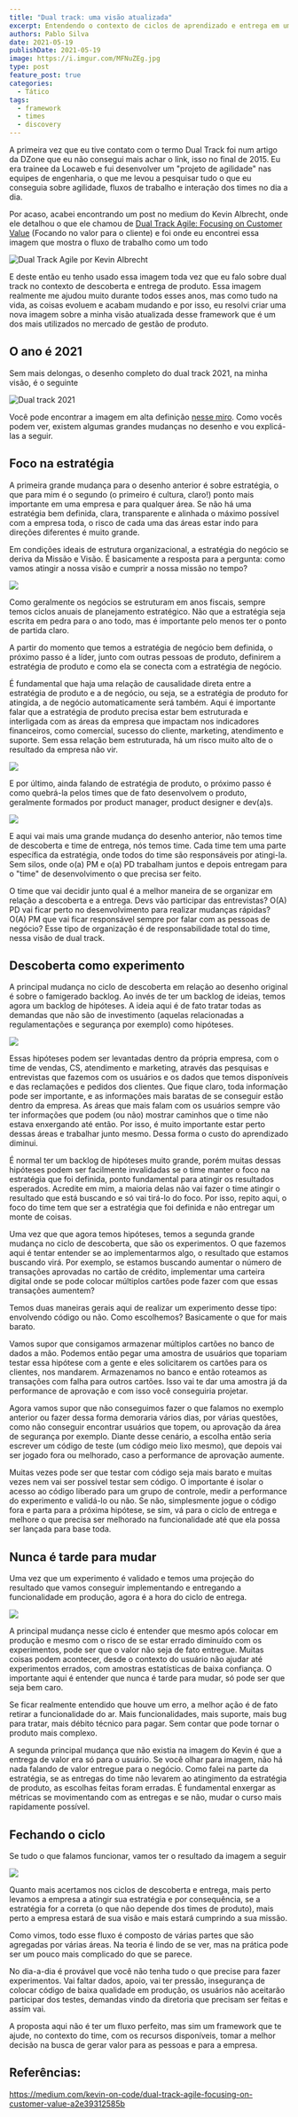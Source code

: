 ```yaml
---
title: "Dual track: uma visão atualizada"
excerpt: Entendendo o contexto de ciclos de aprendizado e entrega em um processo de construção de produto
authors: Pablo Silva
date: 2021-05-19
publishDate: 2021-05-19
image: https://i.imgur.com/MFNuZEg.jpg
type: post
feature_post: true
categories:
  - Tático
tags:
  - framework
  - times
  - discovery
---
```


A primeira vez que eu tive contato com o termo Dual Track foi num artigo da DZone que eu não consegui mais achar o link, isso no final de 2015. Eu era trainee da Locaweb e fui desenvolver um "projeto de agilidade" nas equipes de engenharia, o que me levou a pesquisar tudo o que eu conseguia sobre agilidade, fluxos de trabalho e interação dos times no dia a dia.

Por acaso, acabei encontrando um post no medium do Kevin Albrecht, onde ele detalhou o que ele chamou de [Dual Track Agile: Focusing on Customer Value](https://medium.com/kevin-on-code/dual-track-agile-focusing-on-customer-value-a2e39312585b) (Focando no valor para o cliente) e foi onde eu encontrei essa imagem que mostra o fluxo de trabalho como um todo

![](/images/posts/dual-track-uma-visao-atualizada-1.png "Dual Track Agile por Kevin Albrecht")

E deste então eu tenho usado essa imagem toda vez que eu falo sobre dual track no contexto de descoberta e entrega de produto. Essa imagem realmente me ajudou muito durante todos esses anos, mas como tudo na vida, as coisas evoluem e acabam mudando e por isso, eu resolvi criar uma nova imagem sobre a minha visão atualizada desse framework que é um dos mais utilizados no mercado de gestão de produto.

## O ano é 2021

Sem mais delongas, o desenho completo do dual track 2021, na minha visão, é o seguinte

![](/images/posts/dual-track-uma-visao-atualizada-2.jpg "Dual track 2021")

Você pode encontrar a imagem em alta definição [nesse miro](https://miro.com/app/board/o9J_lOOR3c0=/). Como vocês podem ver, existem algumas grandes mudanças no desenho e vou explicá-las a seguir.

## Foco na estratégia

A primeira grande mudança para o desenho anterior é sobre estratégia, o que para mim é o segundo (o primeiro é cultura, claro!) ponto mais importante em uma empresa e para qualquer área. Se não há uma estratégia bem definida, clara, transparente e alinhada o máximo possível com a empresa toda, o risco de cada uma das áreas estar indo para direções diferentes é muito grande.

Em condições ideais de estrutura organizacional, a estratégia do negócio se deriva da Missão e Visão. É basicamente a resposta para a pergunta: como vamos atingir a nossa visão e cumprir a nossa missão no tempo?

![](/images/posts/dual-track-uma-visao-atualizada-3.jpg)

Como geralmente os negócios se estruturam em anos fiscais, sempre temos ciclos anuais de planejamento estratégico. Não que a estratégia seja escrita em pedra para o ano todo, mas é importante pelo menos ter o ponto de partida claro.

A partir do momento que temos a estratégia de negócio bem definida, o próximo passo é a líder, junto com outras pessoas de produto, definirem a estratégia de produto e como ela se conecta com a estratégia de negócio. 

É fundamental que haja uma relação de causalidade direta entre a estratégia de produto e a de negócio, ou seja, se a estratégia de produto for atingida, a de negócio automaticamente será também. Aqui é importante falar que a estratégia de produto precisa estar bem estruturada e interligada com as áreas da empresa que impactam nos indicadores financeiros, como comercial, sucesso do cliente, marketing, atendimento e suporte. Sem essa relação bem estruturada, há um risco muito alto de o resultado da empresa não vir.

![](/images/posts/dual-track-uma-visao-atualizada-4.jpg)

E por último, ainda falando de estratégia de produto, o próximo passo é como quebrá-la pelos times que de fato desenvolvem o produto, geralmente formados por product manager, product designer e dev(a)s. 

![](/images/posts/dual-track-uma-visao-atualizada-5.jpg)

E aqui vai mais uma grande mudança do desenho anterior, não temos time de descoberta e time de entrega, nós temos time. Cada time tem uma parte específica da estratégia, onde todos do time são responsáveis por atingi-la. Sem silos, onde o(a) PM e o(a) PD trabalham juntos e depois entregam para o "time" de desenvolvimento o que precisa ser feito.

O time que vai decidir junto qual é a melhor maneira de se organizar em relação a descoberta e a entrega. Devs vão participar das entrevistas? O(A) PD vai ficar perto no desenvolvimento para realizar mudanças rápidas? O(A) PM que vai ficar responsável sempre por falar com as pessoas de negócio? Esse tipo de organização é de responsabilidade total do time, nessa visão de dual track.

## Descoberta como experimento

A principal mudança no ciclo de descoberta em relação ao desenho original é sobre o famigerado backlog. Ao invés de ter um backlog de ideias, temos agora um backlog de hipóteses. A ideia aqui é de fato tratar todas as demandas que não são de investimento (aquelas relacionadas a regulamentações e segurança por exemplo) como hipóteses.

![](/images/posts/dual-track-uma-visao-atualizada-6.jpg)

Essas hipóteses podem ser levantadas dentro da própria empresa, com o time de vendas, CS, atendimento e marketing, através das pesquisas e entrevistas que fazemos com os usuários e os dados que temos disponíveis e das reclamações e pedidos dos clientes. Que fique claro, toda informação pode ser importante, e as informações mais baratas de se conseguir estão dentro da empresa. As áreas que mais falam com os usuários sempre vão ter informações que podem (ou não) mostrar caminhos que o time não estava enxergando até então. Por isso, é muito importante estar perto dessas áreas e trabalhar junto mesmo. Dessa forma o custo do aprendizado diminui.

É normal ter um backlog de hipóteses muito grande, porém muitas dessas hipóteses podem ser facilmente invalidadas se o time manter o foco na estratégia que foi definida, ponto fundamental para atingir os resultados esperados. Acredite em mim, a maioria delas não vai fazer o time atingir o resultado que está buscando e só vai tirá-lo do foco. Por isso, repito aqui, o foco do time tem que ser a estratégia que foi definida e não entregar um monte de coisas.

Uma vez que que agora temos hipóteses, temos a segunda grande mudança no ciclo de descoberta, que são os experimentos. O que fazemos aqui é tentar entender se ao implementarmos algo, o resultado que estamos buscando virá. Por exemplo, se estamos buscando aumentar o número de transações aprovadas no cartão de crédito, implementar uma carteira digital onde se pode colocar múltiplos cartões pode fazer com que essas transações aumentem?

Temos duas maneiras gerais aqui de realizar um experimento desse tipo: envolvendo código ou não. Como escolhemos? Basicamente o que for mais barato.

Vamos supor que consigamos armazenar múltiplos cartões no banco de dados a mão. Podemos então pegar uma amostra de usuários que topariam testar essa hipótese com a gente e eles solicitarem os cartões para os clientes, nos mandarem. Armazenamos no banco e então roteamos as transações com falha para outros cartões. Isso vai te dar uma amostra já da performance de aprovação e com isso você conseguiria projetar.

Agora vamos supor que não conseguimos fazer o que falamos no exemplo anterior ou fazer dessa forma demoraria vários dias, por várias questões, como não conseguir encontrar usuários que topem, ou aprovação da área de segurança por exemplo. Diante desse cenário, a escolha então seria escrever um código de teste (um código meio lixo mesmo), que depois vai ser jogado fora ou melhorado, caso a performance de aprovação aumente.

Muitas vezes pode ser que testar com código seja mais barato e muitas vezes nem vai ser possível testar sem código. O importante é isolar o acesso ao código liberado para um grupo de controle, medir a performance do experimento e validá-lo ou não. Se não, simplesmente jogue o código fora e parta para a próxima hipótese, se sim, vá para o ciclo de entrega e melhore o que precisa ser melhorado na funcionalidade até que ela possa ser lançada para base toda.

## Nunca é tarde para mudar
Uma vez que um experimento é validado e temos uma projeção do resultado que vamos conseguir implementando e entregando a funcionalidade em produção, agora é a hora do ciclo de entrega.

![](/images/posts/dual-track-uma-visao-atualizada-7.jpg)

A principal mudança nesse ciclo é entender que mesmo após colocar em produção e mesmo com o risco de se estar errado diminuído com os experimentos, pode ser que o valor não seja de fato entregue. Muitas coisas podem acontecer, desde o contexto do usuário não ajudar até experimentos errados, com amostras estatísticas de baixa confiança. O importante aqui é entender que nunca é tarde para mudar, só pode ser que seja bem caro.

Se ficar realmente entendido que houve um erro, a melhor ação é de fato retirar a funcionalidade do ar. Mais funcionalidades, mais suporte, mais bug para tratar, mais débito técnico para pagar. Sem contar que pode tornar o produto mais complexo.

A segunda principal mudança que não existia na imagem do Kevin é que a entrega de valor era só para o usuário. Se você olhar para imagem, não há nada falando de valor entregue para o negócio. Como falei na parte da estratégia, se as entregas do time não levarem ao atingimento da estratégia de produto, as escolhas feitas foram erradas. É fundamental enxergar as métricas se movimentando com as entregas e se não, mudar o curso mais rapidamente possível.

## Fechando o ciclo

Se tudo o que falamos funcionar, vamos ter o resultado da imagem a seguir

![](/images/posts/dual-track-uma-visao-atualizada-8.jpg)

Quanto mais acertamos nos ciclos de descoberta e entrega, mais perto levamos a empresa a atingir sua estratégia e por consequência, se a estratégia for a correta (o que não depende dos times de produto), mais perto a empresa estará de sua visão e mais estará cumprindo a sua missão.

Como vimos, todo esse fluxo é composto de várias partes que são agregadas por várias áreas. Na teoria é lindo de se ver, mas na prática pode ser um pouco mais complicado do que se parece. 

No dia-a-dia é provável que você não tenha tudo o que precise para fazer experimentos. Vai faltar dados, apoio, vai ter pressão, insegurança de colocar código de baixa qualidade em produção, os usuários não aceitarão participar dos testes, demandas vindo da diretoria que precisam ser feitas e assim vai.

A proposta aqui não é ter um fluxo perfeito, mas sim um framework que te ajude, no contexto do time, com os recursos disponíveis, tomar a melhor decisão na busca de gerar valor para as pessoas e para a empresa.


## Referências:

https://medium.com/kevin-on-code/dual-track-agile-focusing-on-customer-value-a2e39312585b
